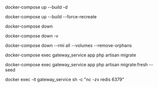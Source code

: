 docker-compose up --build -d

docker-compose up --build --force-recreate

docker-compose down

docker-compose down -v

docker-compose down --rmi all --volumes --remove-orphans

docker-compose exec gateway_service app php artisan migrate

docker-compose exec gateway_service app php artisan migrate:fresh --seed

docker exec -it gateway_service sh -c "nc -zv redis 6379"

